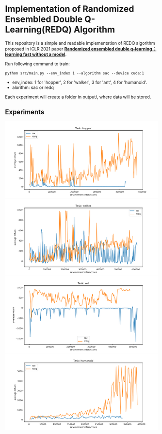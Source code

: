 # Implementation of Randomized Ensembled Double Q-Learning(REDQ) Algorithm


This repository is a simple and readable implementation of REDQ algorithm proposed in ICLR 2021 paper [**Randomized ensembled double q-learning：learning fast without a model**](https://arxiv.org/abs/2101.05982).

Run following command to train:

```
python src/main.py --env_index 1 --algorithm sac --device cuda:1
```

-  env_index: 1 for 'hopper', 2 for 'walker', 3 for 'ant', 4 for 'humanoid'.
- alorithm: sac or redq

Each experiment will create a folder in output/, where data will be stored.

## Experiments
![hopper](result/train-cmp-hopper.png)
![walker](result/train-cmp-walker.png)
![ant](result/train-cmp-ant.png)
![humanoid](result/train-cmp-humanoid.png)